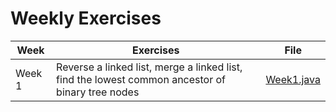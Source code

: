 # Weekly Exercises

| Week    | Exercises | File |
| ------- | --------- | ---- |
| Week 1  | Reverse a linked list, merge a linked list, find the lowest common ancestor of binary tree nodes | [Week1.java](https://github.com/andrewhwang10/weekly-exercises/blob/master/Week1.java) |